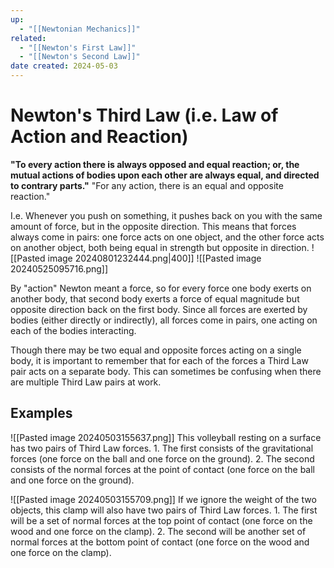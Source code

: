 ```yaml
---
up:
  - "[[Newtonian Mechanics]]"
related:
  - "[[Newton's First Law]]"
  - "[[Newton's Second Law]]"
date created: 2024-05-03
---
```

# Newton's Third Law (i.e. Law of Action and Reaction)
**"To every action there is always opposed and equal reaction; or, the mutual actions of bodies upon each other are always equal, and directed to contrary parts."**
	"For any action, there is an equal and opposite reaction."

I.e. Whenever you push on something, it pushes back on you with the same amount of force, but in the opposite direction. 
	This means that forces always come in pairs: one force acts on one object, and the other force acts on another object, both being equal in strength but opposite in direction.
![[Pasted image 20240801232444.png|400]]
![[Pasted image 20240525095716.png]]

By "action" Newton meant a force, so for every force one body exerts on another body, that second body exerts a force of equal magnitude but opposite direction back on the first body. 
	Since all forces are exerted by bodies (either directly or indirectly), all forces come in pairs, one acting on each of the bodies interacting.

Though there may be two equal and opposite forces acting on a single body, it is important to remember that for each of the forces a Third Law pair acts on a separate body. 
	This can sometimes be confusing when there are multiple Third Law pairs at work. 
## Examples
![[Pasted image 20240503155637.png]]
This volleyball resting on a surface has two pairs of Third Law forces.
	1. The first consists of the gravitational forces (one force on the ball and one force on the ground). 
	2. The second consists of the normal forces at the point of contact (one force on the ball and one force on the ground).

![[Pasted image 20240503155709.png]]
	If we ignore the weight of the two objects, this clamp will also have two pairs of Third Law forces. 
	1. The first will be a set of normal forces at the top point of contact (one force on the wood and one force on the clamp).
	2. The second will be another set of normal forces at the bottom point of contact (one force on the wood and one force on the clamp).